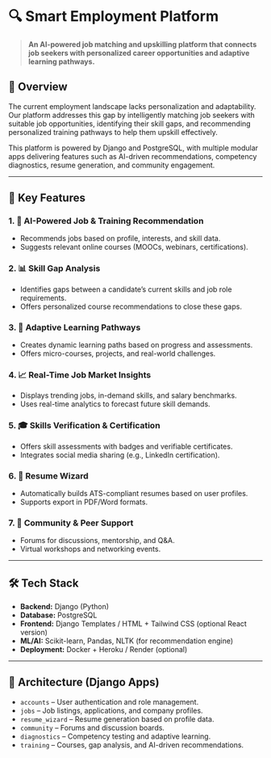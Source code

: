 # 🔍 Smart Employment Platform

> **An AI-powered job matching and upskilling platform that connects job seekers with personalized career opportunities and adaptive learning pathways.**

## 🚀 Overview

The current employment landscape lacks personalization and adaptability. Our platform addresses this gap by intelligently matching job seekers with suitable job opportunities, identifying their skill gaps, and recommending personalized training pathways to help them upskill effectively.

This platform is powered by Django and PostgreSQL, with multiple modular apps delivering features such as AI-driven recommendations, competency diagnostics, resume generation, and community engagement.

---

## 🎯 Key Features

### 1. 🔮 AI-Powered Job & Training Recommendation
- Recommends jobs based on profile, interests, and skill data.
- Suggests relevant online courses (MOOCs, webinars, certifications).

### 2. 📊 Skill Gap Analysis
- Identifies gaps between a candidate’s current skills and job role requirements.
- Offers personalized course recommendations to close these gaps.

### 3. 🧠 Adaptive Learning Pathways
- Creates dynamic learning paths based on progress and assessments.
- Offers micro-courses, projects, and real-world challenges.

### 4. 📈 Real-Time Job Market Insights
- Displays trending jobs, in-demand skills, and salary benchmarks.
- Uses real-time analytics to forecast future skill demands.

### 5. 🎓 Skills Verification & Certification
- Offers skill assessments with badges and verifiable certificates.
- Integrates social media sharing (e.g., LinkedIn certification).

### 6. 📄 Resume Wizard
- Automatically builds ATS-compliant resumes based on user profiles.
- Supports export in PDF/Word formats.

### 7. 💬 Community & Peer Support
- Forums for discussions, mentorship, and Q&A.
- Virtual workshops and networking events.

---

## 🛠️ Tech Stack

- **Backend:** Django (Python)
- **Database:** PostgreSQL
- **Frontend:** Django Templates / HTML + Tailwind CSS (optional React version)
- **ML/AI:** Scikit-learn, Pandas, NLTK (for recommendation engine)
- **Deployment:** Docker + Heroku / Render (optional)

---

## 🧩 Architecture (Django Apps)

- `accounts` – User authentication and role management.
- `jobs` – Job listings, applications, and company profiles.
- `resume_wizard` – Resume generation based on profile data.
- `community` – Forums and discussion boards.
- `diagnostics` – Competency testing and adaptive learning.
- `training` – Courses, gap analysis, and AI-driven recommendations.
